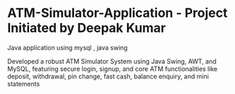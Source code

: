 # ATM-Simulator-Application - Project Initiated by Deepak Kumar
 Java application using mysql , java swing

Developed a robust ATM Simulator System using Java Swing, AWT, and MySQL, featuring secure login, signup, and core ATM functionalities like deposit, withdrawal, pin change, fast cash, balance enquiry, and mini statements
